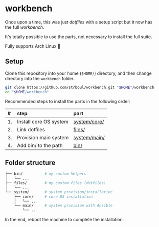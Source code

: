 # workbench

Once upon a time, this was just *dotfiles* with a setup script but it now has
the full *workbench*.

It's totally possible to use the parts, not necessary to install the full
suite.

Fully supports Arch Linux :penguin:

## Setup

Clone this repository into your home (`$HOME/`) directory, and then change
directory into the `workbench` folder.

```sh
git clone https://github.com/strboul/workbench.git "$HOME"/workbench
cd "$HOME/workbench"
```

Recommended steps to install the parts in the following order:

| #  | step                   | part                         |
|:---|:-----------------------|:-----------------------------|
| 1. | Install core OS system | [system/core/](system/core/) |
| 2. | Link dotfiles          | [files/](files/)             |
| 3. | Provision main system  | [system/main/](system/main/) |
| 4. | Add bin/ to the path   | [bin/](bin/)                 |

## Folder structure

<!--
Run `tree -d .` for the updated structure.
-->
```sh
├── bin/          # my custom helpers
│   └── ...
├── files/        # my custom files (dotfiles)
│   └── ...
└── system/       # system provision/installation
    ├── core/     # core OS installation
    │   └── ...
    └── main/     # system provision with Ansible
        └── ...
```

In the end, reboot the machine to complete the installation.
